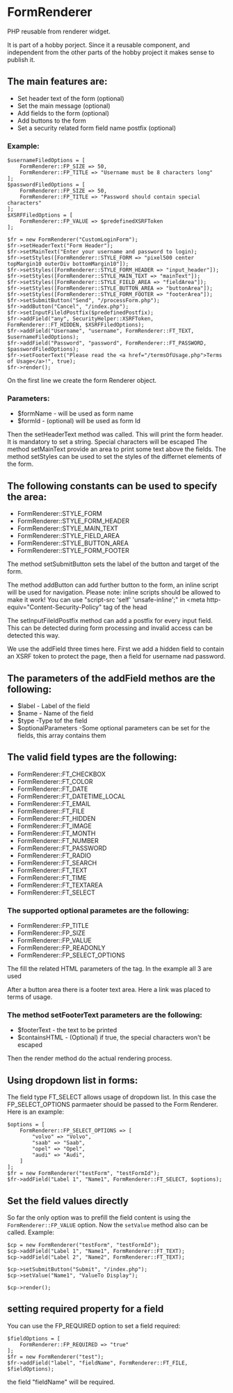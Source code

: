 # FormRenderer
PHP reusable from renderer widget.

It is part of a hobby porject. Since it a reusable component, and independent from the other parts of the hobby project it makes sense to publish it.

## The main features are:

- Set header text of the form (optional)
- Set the main message (optional)
- Add fields to the form (optional)
- Add buttons to the form
- Set a security related form field name postfix (optional)


### Example:

```
$usernameFiledOptions = [
	FormRenderer::FP_SIZE => 50,
	FormRenderer::FP_TITLE => "Username must be 8 characters long"
];
$passwordFiledOptions = [
	FormRenderer::FP_SIZE => 50,
	FormRenderer::FP_TITLE => "Password should contain special characters"
];
$XSRFFiledOptions = [
	FormRenderer::FP_VALUE => $predefinedXSRFToken
];

$fr = new FormRenderer("CustomLoginForm");
$fr->setHeaderText("Form Header");
$fr->setMainText("Enter your username and password to login);
$fr->setStyles([FormRenderer::STYLE_FORM => "pixel500 center topMargin10 outerDiv bottomMargin10"]);
$fr->setStyles([FormRenderer::STYLE_FORM_HEADER => "input_header"]);
$fr->setStyles([FormRenderer::STYLE_MAIN_TEXT => "mainText"]);
$fr->setStyles([FormRenderer::STYLE_FIELD_AREA => "fieldArea"]);
$fr->setStyles([FormRenderer::STYLE_BUTTON_AREA => "buttonArea"]);
$fr->setStyles([FormRenderer::STYLE_FORM_FOOTER => "footerArea"]);
$fr->setSubmitButton("Send", "/processForm.php");
$fr->addButton("Cancel", "/index.php");
$fr->setInputFileldPostfix($predefinedPostfix);
$fr->addField("any", SecurityHelper::XSRFToken, FormRenderer::FT_HIDDEN, $XSRFFiledOptions);
$fr->addField("Username", "username", FormRenderer::FT_TEXT, $usernameFiledOptions);
$fr->addField("Password", "password", FormRenderer::FT_PASSWORD, $passwordFiledOptions);
$fr->setFooterText("Please read the <a href="/termsOfUsage.php">Terms of Usage</a>!", true);
$fr->render();
```
On the first line we create the form Renderer object.

### Parameters:

- $formName - will be used as form name
- $formId - (optional) will be used as form Id

Then the setHeaderText method was called. This will print the form header. It is mandatory to set a string. Special characters will be escaped
The method setMainText provide an area to print some text above the fields.
The method setStyles can be used to set the styles of the differnet elements of the form.

## The following constants can be used to specify the area:

- FormRenderer::STYLE_FORM
- FormRenderer::STYLE_FORM_HEADER
- FormRenderer::STYLE_MAIN_TEXT
- FormRenderer::STYLE_FIELD_AREA
- FormRenderer::STYLE_BUTTON_AREA
- FormRenderer::STYLE_FORM_FOOTER

The method setSubmitButton sets the label of the button and target of the form.

The method addButton can add further button to the form, an inline script will be used for navigation.
Please note: inline scripts should be allowed to make it work! You can use "script-src  'self' 'unsafe-inline';" in <meta http-equiv="Content-Security-Policy" tag of the head

The setInputFileldPostfix method can add a postfix for every input field. This can be detected during form processing and invalid access can be detected this way.

We use the addField three times here. First we add a hidden field to contain an XSRF token to protect the page, then a field for username nad password.

## The parameters of the addField methos are the following:

- $label - Label of the field
- $name - Name of the field
- $type -Type tof the field
- $optionalParameters -Some optional parameters can be set for the fields, this array contains them

## The valid field types are the following:

- FormRenderer::FT_CHECKBOX
- FormRenderer::FT_COLOR
- FormRenderer::FT_DATE
- FormRenderer::FT_DATETIME_LOCAL
- FormRenderer::FT_EMAIL
- FormRenderer::FT_FILE
- FormRenderer::FT_HIDDEN
- FormRenderer::FT_IMAGE
- FormRenderer::FT_MONTH
- FormRenderer::FT_NUMBER
- FormRenderer::FT_PASSWORD
- FormRenderer::FT_RADIO
- FormRenderer::FT_SEARCH
- FormRenderer::FT_TEXT
- FormRenderer::FT_TIME
- FormRenderer::FT_TEXTAREA
- FormRenderer::FT_SELECT

### The supported optional parametes are the following:
- FormRenderer::FP_TITLE
- FormRenderer::FP_SIZE
- FormRenderer::FP_VALUE
- FormRenderer::FP_READONLY
- FormRenderer::FP_SELECT_OPTIONS

The fill the related HTML parameters of the tag. In the example all 3 are used

After a button area there is a footer text area. Here a link was placed to terms of usage.

### The method setFooterText parameters are the following:

- $footerText - the text to be printed
- $containsHTML - (Optional) if true, the special characters won't be escaped

Then the render method do the actual rendering process.


## Using dropdown list in forms:


The field type FT_SELECT allows usage of dropdown list. In this case the FP_SELECT_OPTIONS parmaeter should be passed to the Form Renderer.
Here is an example:
```
$options = [
	FormRenderer::FP_SELECT_OPTIONS => [
		"volvo" => "Volvo",
		"saab" => "Saab",
		"opel" => "Opel",
		"audi" => "Audi",
	]
];
$fr = new FormRenderer("testForm", "testFormId");
$fr->addField("Label 1", "Name1", FormRenderer::FT_SELECT, $options);
```
## Set the field values directly

So far the only option was to prefill the field content is using the `FormRenderer::FP_VALUE` option.
Now the `setValue` method also can be called. Example:
```
$cp = new FormRenderer("testForm", "testFormId");
$cp->addField("Label 1", "Name1", FormRenderer::FT_TEXT);
$cp->addField("Label 2", "Name2", FormRenderer::FT_TEXT);

$cp->setSubmitButton("Submit", "/index.php");
$cp->setValue("Name1", "ValueTo Display");

$cp->render();
```

## setting required property for a field

You can use the FP_REQUIRED option to set a field required:
```	
$fieldOptions = [
	FormRenderer::FP_REQUIRED => "true"
];
$fr = new FormRenderer("test");
$fr->addField("label", "fieldName", FormRenderer::FT_FILE, $fieldOptions);
```
the field "fieldName" will be required.

